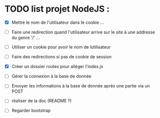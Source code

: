 # TODO list projet NodeJS :
 - [X] Mettre le nom de l'utilisateur dans le cookie ...
 - [ ] Faire une redirection quand l'utilisateur arrive sur le site à une addresse du genre '/' ...
 - [ ] Utiliser un cookie pour avoir le nom de lutilisateur
 - [ ] Faire des redirections si pas de cookie de session 
 - [X] Créer un dossier routes pour alléger l'index.js
 - [ ] Gérer la connexion à la base de donnée
 - [ ] Envoyer les informations à la base de donnée après une partie via un POST
 - [ ] réaliser de la doc (README ?)
 - [ ] Regarder bootstrap
 
